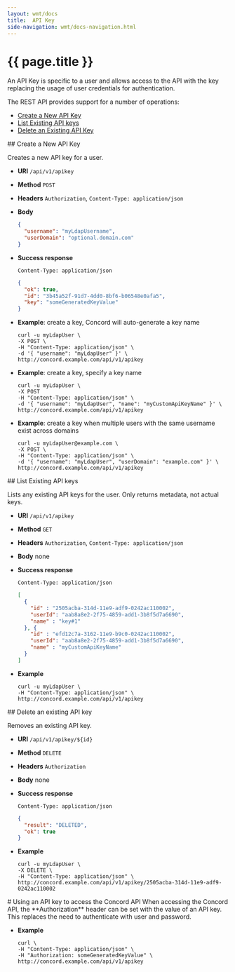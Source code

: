 ```yaml
---
layout: wmt/docs
title:  API Key
side-navigation: wmt/docs-navigation.html
---
```


# {{ page.title }}

An API Key is specific to a user and allows access to the API with the key
replacing the usage of user credentials for authentication.

The REST API provides support for a number of operations:

- [Create a New API Key](#create-key)
- [List Existing API keys](#list-keys)
- [Delete an Existing API Key](#delete-key)

<a name="create-key"/>
## Create a New API Key

Creates a new API key for a user.

* **URI** `/api/v1/apikey`
* **Method** `POST`
* **Headers** `Authorization`, `Content-Type: application/json`
* **Body**
  ```json
  {
    "username": "myLdapUsername",
    "userDomain": "optional.domain.com"
  }
  ```
* **Success response**
  ```
  Content-Type: application/json
  ```

  ```json
  {
    "ok": true,
    "id": "3b45a52f-91d7-4dd0-8bf6-b06548e0afa5",
    "key": "someGeneratedKeyValue"
  }
  ```
* **Example**: create a key, Concord will auto-generate a key name
  ```
  curl -u myLdapUser \
  -X POST \
  -H "Content-Type: application/json" \
  -d '{ "username": "myLdapUser" }' \
  http://concord.example.com/api/v1/apikey
  ```

* **Example**: create a key, specify a key name
  ```
  curl -u myLdapUser \
  -X POST
  -H "Content-Type: application/json" \
  -d '{ "username": "myLdapUser", "name": "myCustomApiKeyName" }' \
  http://concord.example.com/api/v1/apikey
  ```

* **Example**: create a key when multiple users with the same username exist across domains
  ```
  curl -u myLdapUser@example.com \
  -X POST \
  -H "Content-Type: application/json" \
  -d '{ "username": "myLdapUser", "userDomain": "example.com" }' \
  http://concord.example.com/api/v1/apikey
  ```

<a name="list-keys"/>
## List Existing API keys

Lists any existing API keys for the user. Only returns metadata, not actual keys.

* **URI** `/api/v1/apikey`
* **Method** `GET`
* **Headers** `Authorization`, `Content-Type: application/json`
* **Body**
    none
* **Success response**
    ```
    Content-Type: application/json
    ```

    ```json
    [
      {
        "id" : "2505acba-314d-11e9-adf9-0242ac110002",
        "userId": "aab8a8e2-2f75-4859-add1-3b8f5d7a6690", 
        "name" : "key#1"
      }, {
        "id" : "efd12c7a-3162-11e9-b9c0-0242ac110002",
        "userId": "aab8a8e2-2f75-4859-add1-3b8f5d7a6690", 
        "name" : "myCustomApiKeyName"
      }
    ]
    ```
* **Example**
  ```
  curl -u myLdapUser \
  -H "Content-Type: application/json" \
  http://concord.example.com/api/v1/apikey
  ```

<a name="delete-key"/>
## Delete an existing API key

Removes an existing API key.

* **URI** `/api/v1/apikey/${id}`
* **Method** `DELETE`
* **Headers** `Authorization`
* **Body**
    none
* **Success response**
    ```
    Content-Type: application/json
    ```

    ```json
    {
      "result": "DELETED",
      "ok": true
    }
    ```

* **Example**
  ```
  curl -u myLdapUser \
  -X DELETE \
  -H "Content-Type: application/json" \
  http://concord.example.com/api/v1/apikey/2505acba-314d-11e9-adf9-0242ac110002
  ```

<a name="apikey-authorization"/>
# Using an API key to access the Concord API
When accessing the Concord API, the **Authorization** header can be
set with the value of an API key.  This replaces the need to authenticate
with user and password.

* **Example**
  ```
  curl \
  -H "Content-Type: application/json" \
  -H "Authorization: someGeneratedKeyValue" \
  http://concord.example.com/api/v1/apikey
  ```

